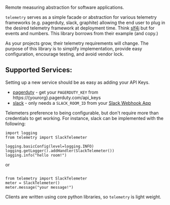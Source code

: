 Remote measuring abstraction for software applications.

`telemetry` serves as a simple facade or abstraction for various telemetry frameworks (e.g. pagerduty, slack, graphite) 
allowing the end user to plug in the desired telemetry framework at deployment time. Think [slf4j](http://www.slf4j.org/)
but for events and numbers.  This library borrows from their example (and copy.)

As your projects grow, their telemetry requirements will change.  The purpose of this library is to simplify
implementation, provide easy configuration, encourage testing, and avoid vendor lock.

## Supported Services:

Setting up a new service should be as easy as adding your API Keys.

* [pagerduty](https://www.pagerduty.com/) - get your `PAGERDUTY_KEY` from https://{yourorg}.pagerduty.com/api_keys
* [slack](https://api.slack.com/apps) - only needs a `SLACK_ROOM_ID` from your [Slack Webhook App](https://api.slack.com/apps)

Telemeters preference to being configurable, but don't require more than
credentials to get working. For instance, slack can be implemented with
the following:

```SLACK_ROOM_ID=Txxx/Byyy/Zzzz python
import logging
from telemetry import SlackTelemeter

logging.basicConfig(level=logging.INFO)
logging.getLogger().addHandler(SlackTelemeter())
logging.info("hello room!")
```

or 

```SLACK_ROOM_ID=Txxx/Byyy/Zzzz python

from telemetry import SlackTelemeter
meter = SlackTelemeter()
meter.message("your message!")
```

Clients are written using core python libraries, so `telemetry` is light weight.
